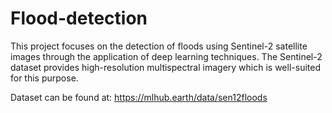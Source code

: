 # Flood-detection
This project focuses on the detection of floods using Sentinel-2 satellite images through the application of deep learning techniques. The Sentinel-2 dataset provides high-resolution multispectral imagery which is well-suited for this purpose.

Dataset can be found at: https://mlhub.earth/data/sen12floods
